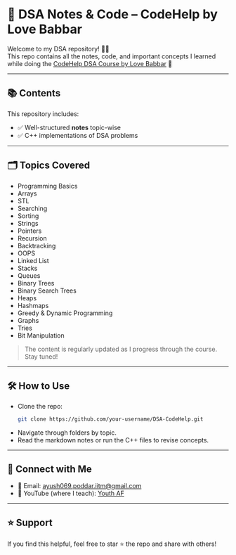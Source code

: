 # 🚀 DSA Notes & Code – CodeHelp by Love Babbar

Welcome to my DSA repository! 👨‍💻  
This repo contains all the notes, code, and important concepts I learned while doing the [CodeHelp DSA Course by Love Babbar](https://www.youtube.com/c/LoveBabbar) 💙

---

## 📚 Contents

This repository includes:
- ✅ Well-structured **notes** topic-wise
- ✅ C++ implementations of DSA problems

---

## 🗂️ Topics Covered

- Programming Basics
- Arrays
- STL
- Searching
- Sorting
- Strings
- Pointers  
- Recursion 
- Backtracking  
- OOPS
- Linked List  
- Stacks 
- Queues  
- Binary Trees  
- Binary Search Trees  
- Heaps 
- Hashmaps  
- Greedy & Dynamic Programming  
- Graphs  
- Tries  
- Bit Manipulation  

> The content is regularly updated as I progress through the course. Stay tuned!

---

## 🛠️ How to Use

- Clone the repo:
  ```bash
  git clone https://github.com/your-username/DSA-CodeHelp.git
  ```
- Navigate through folders by topic.
- Read the markdown notes or run the C++ files to revise concepts.

---

## 🙌 Connect with Me

- 📧 Email: ayush069.poddar.iitm@gmail.com
- 🧠 YouTube (where I teach): [Youth AF](https://www.youtube.com/@YouthAF)

---

## ⭐️ Support

If you find this helpful, feel free to star ⭐ the repo and share with others!
